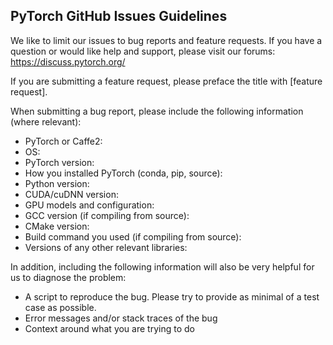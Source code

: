 PyTorch GitHub Issues Guidelines
--------------------------------

We like to limit our issues to bug reports and feature requests. If you have a question or would like help and support, please visit our forums: https://discuss.pytorch.org/

If you are submitting a feature request, please preface the title with [feature request].

When submitting a bug report, please include the following information (where relevant):
- PyTorch or Caffe2:
- OS:
- PyTorch version:
- How you installed PyTorch (conda, pip, source):
- Python version:
- CUDA/cuDNN version:
- GPU models and configuration:
- GCC version (if compiling from source):
- CMake version:
- Build command you used (if compiling from source):
- Versions of any other relevant libraries:

In addition, including the following information will also be very helpful for us to diagnose the problem:
- A script to reproduce the bug. Please try to provide as minimal of a test case as possible.
- Error messages and/or stack traces of the bug
- Context around what you are trying to do
